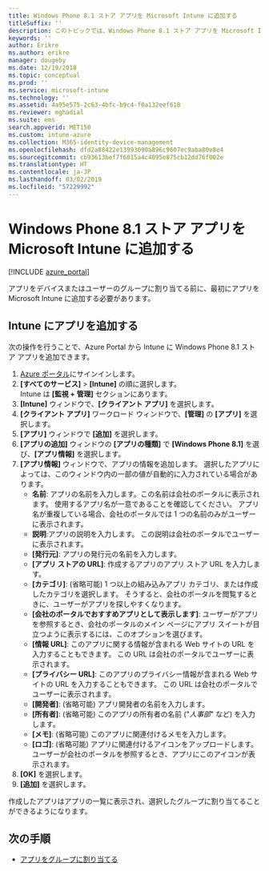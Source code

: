 ```yaml
---
title: Windows Phone 8.1 ストア アプリを Microsoft Intune に追加する
titleSuffix: ''
description: このトピックでは、Windows Phone 8.1 ストア アプリを Microsoft Intune に追加する方法について説明します。
keywords: ''
author: Erikre
ms.author: erikre
manager: dougeby
ms.date: 12/19/2018
ms.topic: conceptual
ms.prod: ''
ms.service: microsoft-intune
ms.technology: ''
ms.assetid: 4a95e575-2c63-4bfc-b9c4-f0a132eef618
ms.reviewer: mghadial
ms.suite: ems
search.appverid: MET150
ms.custom: intune-azure
ms.collection: M365-identity-device-management
ms.openlocfilehash: dfd2a88422e13993090a896c9607ec9aba80e8e4
ms.sourcegitcommit: cb93613bef7f6015a4c4095e875cb12dd76f002e
ms.translationtype: HT
ms.contentlocale: ja-JP
ms.lasthandoff: 03/02/2019
ms.locfileid: "57229992"
---
```

# <a name="add-windows-phone-81-store-apps-to-microsoft-intune"></a>Windows Phone 8.1 ストア アプリを Microsoft Intune に追加する

[!INCLUDE [azure_portal](./includes/azure_portal.md)]

アプリをデバイスまたはユーザーのグループに割り当てる前に、最初にアプリを Microsoft Intune に追加する必要があります。 

## <a name="add-an-app-to-intune"></a>Intune にアプリを追加する
次の操作を行うことで、Azure Portal から Intune に Windows Phone 8.1 ストア アプリを追加できます。

1. [Azure ポータル](https://portal.azure.com)にサインインします。
2. **[すべてのサービス]** > **[Intune]** の順に選択します。  
    Intune は **[監視 + 管理]** セクションにあります。
3. **[Intune]** ウィンドウで、**[クライアント アプリ]** を選択します。
4. **[クライアント アプリ]** ワークロード ウィンドウで、**[管理]** の **[アプリ]** を選択します。
5. **[アプリ]** ウィンドウで **[追加]** を選択します。
6. **[アプリの追加]** ウィンドウの **[アプリの種類]** で **[Windows Phone 8.1]** を選び、**[アプリ情報]** を選択します。
7. **[アプリ情報]** ウィンドウで、アプリの情報を追加します。 選択したアプリによっては、このウィンドウ内の一部の値が自動的に入力されている場合があります。
    - **名前**: アプリの名前を入力します。この名前は会社のポータルに表示されます。 使用するアプリ名が一意であることを確認してください。 アプリ名が重複している場合、会社のポータルでは 1 つの名前のみがユーザーに表示されます。
    - **説明**:アプリの説明を入力します。 この説明は会社のポータルでユーザーに表示されます。
    - **[発行元]**: アプリの発行元の名前を入力します。
    - **[アプリ ストアの URL]**: 作成するアプリのアプリ ストア URL を入力します。
    - **[カテゴリ]**: (省略可能) 1 つ以上の組み込みアプリ カテゴリ、または作成したカテゴリを選択します。 そうすると、会社のポータルを閲覧するときに、ユーザーがアプリを探しやすくなります。
    - **[会社のポータルでおすすめアプリとして表示します]**: ユーザーがアプリを参照するとき、会社のポータルのメイン ページにアプリ スイートが目立つように表示するには、このオプションを選びます。
    - **[情報 URL]**: このアプリに関する情報が含まれる Web サイトの URL を入力することもできます。 この URL は会社のポータルでユーザーに表示されます。
    - **[プライバシー URL]**: このアプリのプライバシー情報が含まれる Web サイトの URL を入力することもできます。 この URL は会社のポータルでユーザーに表示されます。
    - **[開発者]**: (省略可能) アプリ開発者の名前を入力します。
    - **[所有者]**: (省略可能) このアプリの所有者の名前 ("*人事部*" など) を入力します。
    - **[メモ]**: (省略可能) このアプリに関連付けるメモを入力します。
    - **[ロゴ]**: (省略可能) アプリに関連付けるアイコンをアップロードします。 ユーザーが会社のポータルを参照するとき、アプリにこのアイコンが表示されます。
8. **[OK]** を選択します。
9. **[追加]** を選択します。

作成したアプリはアプリの一覧に表示され、選択したグループに割り当てることができるようになります。

## <a name="next-steps"></a>次の手順

- [アプリをグループに割り当てる](apps-deploy.md)
